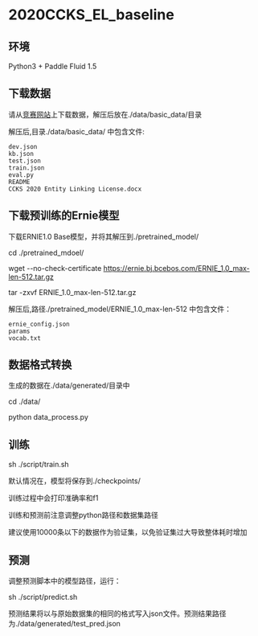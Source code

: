 # 2020CCKS_EL_baseline

## 环境
Python3 + Paddle Fluid 1.5

## 下载数据
请从[竞赛网站](https://biendata.com/competition/ccks_2020_el/data/)上下载数据，解压后放在./data/basic_data/目录

解压后,目录./data/basic_data/ 中包含文件: 
    
    dev.json
    kb.json
    test.json
    train.json
    eval.py
    README
    CCKS 2020 Entity Linking License.docx
    
## 下载预训练的Ernie模型
下载ERNIE1.0 Base模型，并将其解压到./pretrained_model/

cd ./pretrained_mdoel/

wget --no-check-certificate https://ernie.bj.bcebos.com/ERNIE_1.0_max-len-512.tar.gz

tar -zxvf ERNIE_1.0_max-len-512.tar.gz

解压后,路径./pretrained_model/ERNIE_1.0_max-len-512 中包含文件：
    
    ernie_config.json
    params
    vocab.txt

## 数据格式转换
生成的数据在./data/generated/目录中

cd ./data/

python data_process.py
## 训练
sh ./script/train.sh

默认情况在，模型将保存到./checkpoints/

训练过程中会打印准确率和f1

训练和预测前注意调整python路径和数据集路径

建议使用10000条以下的数据作为验证集，以免验证集过大导致整体耗时增加
## 预测
调整预测脚本中的模型路径，运行：

sh ./script/predict.sh

预测结果将以与原始数据集的相同的格式写入json文件。预测结果路径为./data/generated/test_pred.json
